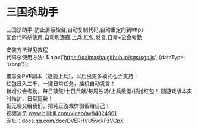 # 三国杀助手
三国杀助手-防止屏蔽控台,自动复制代码,自动重定向到https  
配合代码杀使用,自动刷逐鹿,上兵,红包,发言,日常+公会考勤  

安装方法详见教程  
代码杀使用方法: $.ajax('https://daimasha.github.io/sgs/sgs.js', {dataType: 'jsonp'});  


覆盖全PVE副本（逐鹿上兵），以后出更多模式也会支持！  
红包日入三千，一键日常任务，挂机自动发言！  
新增公会考勤，每日敲鼓/七日贡献/每周胜场/上兵数据/抓抢红包！ 
随游戏版本实时维护，日常更新！  
把无聊交给我们，把纯正游戏体验留给自己！   
视频演示 www.bilibili.com/video/av84024961   
网址：docs.qq.com/doc/DVERHVU5vdkFzVGpX   
